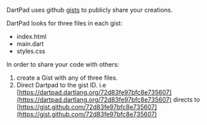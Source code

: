 DartPad uses github [gists](https://gist.github.com/) to publicly share your creations.

DartPad looks for three files in each gist:
* index.html
* main.dart
* styles.css

In order to share your code with others:
1. create a Gist with any of three files.
2. Direct Dartpad to the gist ID. i.e [https://dartpad.dartlang.org/72d83fe97bfc8e735607](https://dartpad.dartlang.org/72d83fe97bfc8e735607) directs to [https://gist.github.com/72d83fe97bfc8e735607](https://gist.github.com/72d83fe97bfc8e735607) 